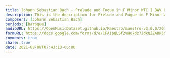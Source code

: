 ```yaml
---
title: Johann Sebastian Bach - Prelude and Fugue in F Minor WTC I BWV 857 (2)
description: This is the description for Prelude and Fugue in F Minor WTC I BWV 857 by Johann Sebastian Bach
composers: [Johann Sebastian Bach]
periods: [Baroque]
audioURL: https://OpenMusicDataset.github.io/Maestro/maestro-v3.0.0/2015/MIDI-Unprocessed_R1_D2-13-20_mid--AUDIO-from_mp3_18_R1_2015_wav--1.midi
formURL: https://docs.google.com/forms/d/e/1FAIpQLSf2VHu7dz7JdkQZZABR5dzNAeGWJqUrH0doOJGIbn9aI8MTRg/viewform
comments: true
share: true
date: 2021-08-08T07:43:13-06:00
---
```

